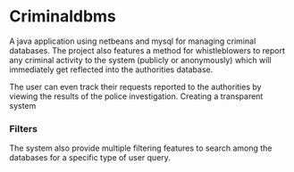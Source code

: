 # Criminaldbms
A java application using netbeans and mysql for managing criminal databases.
The project also features a method for whistleblowers to report any criminal activity to the system (publicly or anonymously)
which will immediately get reflected into the authorities database. 

The user can even track their requests reported to the authorities by viewing the results of the police investigation. Creating a transparent system

### Filters
The system also provide multiple filtering features to search among the databases for a specific type of user query.
